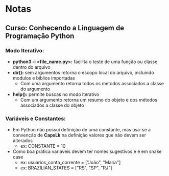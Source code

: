 # Notas
## Curso: Conhecendo a Linguagem de Programação Python

### Modo Iterativo:
* **python3 -i <file_name.py>:** facilita o teste de uma função ou classe dentro do arquivo
* **dir():** sem argumentos retorna o escopo local do arquivo, incluindo modulos e biblios importadas
  * Com uma argumento retorna todos os metodos associados a classe do argumento
* **help():** permite buscas no modo iterativo
  * Com um argumento retorna um resumo do objeto e dos métodos associados a classe do objeto

### Variáveis e Constantes:
* Em Python não possui definição de uma constante, mas usa-se a convenção de **CapsLk** na definição valores que não devem ser alterados
  * ex: CONSTANTE = 10
* Como boa prática variaveis devem ter nomes sugestivos e e em snake case
  * ex: usuarios_conta_corrente = ["João", "Maria"]
  * ex: BRAZILIAN_STATES = ["RS", "SP", "RJ"]
